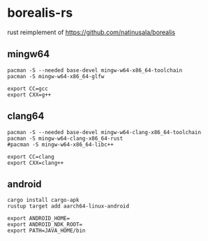 # borealis-rs
rust reimplement of https://github.com/natinusala/borealis


## mingw64

```shell
pacman -S --needed base-devel mingw-w64-x86_64-toolchain
pacman -S mingw-w64-x86_64-glfw
```

```shell
export CC=gcc  
export CXX=g++
```

## clang64

```shell
pacman -S --needed base-devel mingw-w64-clang-x86_64-toolchain
pacman -S mingw-w64-clang-x86_64-rust
#pacman -S mingw-w64-x86_64-libc++
```

```shell
export CC=clang  
export CXX=clang++
```

## android
```shell
cargo install cargo-apk
rustup target add aarch64-linux-android

export ANDROID_HOME=
export ANDROID_NDK_ROOT=
export PATH=JAVA_HOME/bin
```